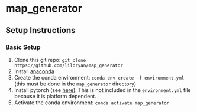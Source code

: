 # map_generator

## Setup Instructions
### Basic Setup
1. Clone this git repo: `git clone https://github.com/liloryan/map_generator`
2. Install [anaconda](https://www.anaconda.com/products/distribution)
3. Create the conda environment: `conda env create -f environment.yml` (this must be done in the `map_generator` directory)
4. Install pytorch (see [here](https://pytorch.org/get-started/locally/)). This is not included in the `environment.yml` file because it is platform dependent.
5. Activate the conda environment: `conda activate map_generator`

